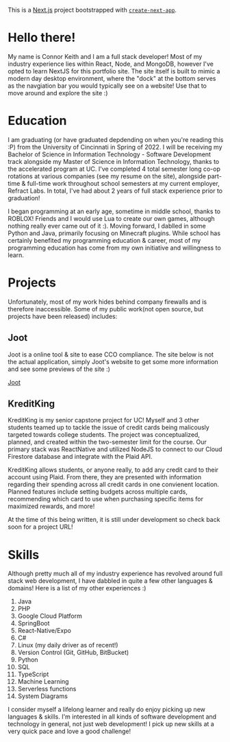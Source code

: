 This is a [Next.js](https://nextjs.org/) project bootstrapped with [`create-next-app`](https://github.com/vercel/next.js/tree/canary/packages/create-next-app).

# Hello there!

My name is Connor Keith and I am a full stack developer! Most of my industry experience lies within React, Node, and MongoDB, however I've opted to learn NextJS for this portfolio site. The site itself is built to mimic a modern day desktop environment, where the "dock" at the bottom serves as the navgiation bar you would typically see on a website! Use that to move around and explore the site :)

# Education

I am graduating (or have graduated depdending on when you're reading this :P) from the University of Cincinnati in Spring of 2022. I will be receiving my Bachelor of Science in Information Technology - Software Development track alongside my Master of Science in Information Technology, thanks to the accelerated program at UC. I've completed 4 total semester long co-op rotations at various companies (see my resume on the site), alongside part-time & full-time work throughout school semesters at my current employer, Refract Labs. In total, I've had about 2 years of full stack experience prior to graduation!

I began programming at an early age, sometime in middle school, thanks to ROBLOX! Friends and I would use Lua to create our own games, although nothing really ever came out of it :). Moving forward, I dablled in some Python and Java, primarily focusing on Minecraft plugins. While school has certainly benefited my programming education & career, most of my programming education has come from my own initiative and willingness to learn.

# Projects

Unfortunately, most of my work hides behind company firewalls and is therefore inaccessible. Some of my public work(not open source, but projects have been released) includes:


## Joot
Joot is a online tool & site to ease CCO compliance. The site below is not the actual application, simply Joot's website to get some more information and see some previews of the site :)

[Joot](https://joot.io/)

## KreditKing
KreditKing is my senior capstone project for UC! Myself and 3 other students teamed up to tackle the issue of credit cards being malicously targeted towards college students. The project was conceptualized, planned, and created within the two-semester limit for the course. Our primary stack was ReactNative and utilized NodeJS to connect to our Cloud Firestore database and integrate with the Plaid API.

KreditKing allows students, or anyone really, to add any credit card to their account using Plaid. From there, they are presented with information regarding their spending across all credit cards in one convienent location. Planned features include setting budgets across multiple cards, recommending which card to use when purchasing specific items for maximized rewards, and more!


 At the time of this being written, it is still under development so check back soon for a project URL!


# Skills

Although pretty much all of my industry experience has revolved around full stack web development, I have dabbled in quite a few other languages & domains! Here is a list of my other experiences :)


<ol>
  <li>Java</li>
  <li>PHP</li>
  <li>Google Cloud Platform</li>
  <li>SpringBoot</li>
  <li>React-Native/Expo</li>
  <li>C#</li>
  <li>Linux (my daily driver as of recent!)</li>
  <li>Version Control (Git, GitHub, BitBucket)</li>
  <li>Python</li>
  <li>SQL</li>
  <li>TypeScript</li> 
  <li>Machine Learning</li>
  <li>Serverless functions</li>
  <li>System Diagrams</li>
 </ol>

I consider myself a lifelong learner and really do enjoy picking up new languages & skills. I'm interested in all kinds of software development and technology in general, not just web development! I pick up new skills at a very quick pace and love a good challenge!
